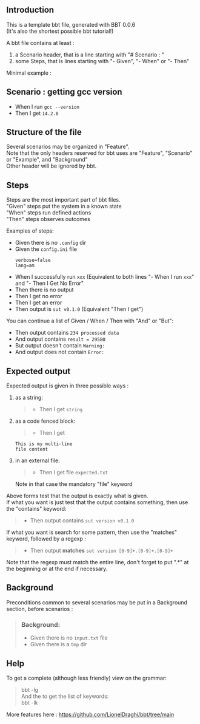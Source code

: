 
## Introduction  
This is a template bbt file, generated with BBT 0.0.6  
(It's also the shortest possible bbt tutorial!)

A bbt file contains at least :  
1. a Scenario header, that is a line starting with "# Scenario : "  
2. some Steps, that is lines starting with "- Given", "- When" or "- Then"  

Minimal example :  
## Scenario : getting gcc version  
- When I run `gcc --version`  
- Then I get `14.2.0`  

## Structure of the file  
Several scenarios may be organized in "Feature".  
Note that the only headers reserved for bbt uses are "Feature", "Scenario" or "Example", and "Background"  
Other header will be ignored by bbt.  

## Steps  
Steps are the most important part of bbt files.  
  "Given" steps put the system in a known state  
  "When"  steps run defined actions  
  "Then"  steps observes outcomes  

Examples of steps:  
  - Given there is no `.config` dir
  - Given the `config.ini` file
    ```
    verbose=false
    lang=am
    ```
  - When I successfully run `xxx` (Equivalent to both lines "- When I run `xxx`" and "- Then I Get No Error"
  - Then there is no output
  - Then I get no error
  - Then I get an error
  - Then output is `sut v0.1.0` (Equivalent "Then I get")

You can continue a list of Given / When / Then with "And" or "But":  
  - Then output contains `234 processed data`
  - And  output contains `result = 29580`
  - But  output doesn't contain `Warning:`
  - And  output does not contain `Error:`  

## Expected output  
Expected output is given in three possible ways :  
  1. as a string:
     > - Then I get `string`
  2. as a code fenced block:
     > - Then I get
     ```
     This is my multi-line
     file content
     ```
  3. in an external file:
     > - Then I get file `expected.txt`  

     Note in that case the mandatory "file" keyword  

Above forms test that the output is exactly what is given.  
If what you want is just test that the output contains something, then use the "contains" keyword:  
  > - Then output contains `sut version v0.1.0`  

If what you want is search for some pattern, then use the "matches" keyword, followed by a regexp :  
  > - Then output **matches** `sut version [0-9]+.[0-9]+.[0-9]+`  

Note that the regexp must match the entire line,
don't forget to put ".*" at the beginning or at the end if necessary.  

## Background  
Preconditions common to several scenarios may be put in a Background section, before scenarios :  
> ### Background:  
>   - Given there is no `input.txt` file  
>   - Given there is a `tmp` dir  

## Help  
To get a complete (although less friendly) view on the grammar:  
> bbt -lg  
And the to get the list of keywords:  
> bbt -lk  

More features here : https://github.com/LionelDraghi/bbt/tree/main
